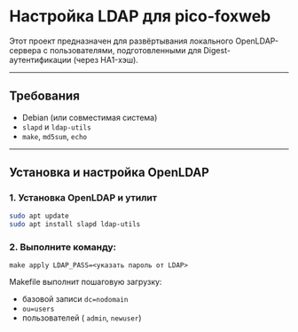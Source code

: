 # Настройка LDAP для pico-foxweb

Этот проект предназначен для развёртывания локального OpenLDAP-сервера с пользователями, подготовленными для Digest-аутентификации (через HA1-хэш).

---

##  Требования

- Debian (или совместимая система)
- `slapd` и `ldap-utils`
- `make`, `md5sum`, `echo`

---

## Установка и настройка OpenLDAP

### 1. Установка OpenLDAP и утилит

```bash
sudo apt update
sudo apt install slapd ldap-utils
```

### 2. Выполните команду:

```
make apply LDAP_PASS=<указать пароль от LDAP>
```
Makefile выполнит пошаговую загрузку:

- базовой записи `dc=nodomain`
- `ou=users`
- пользователей ( `admin`, `newuser`)
